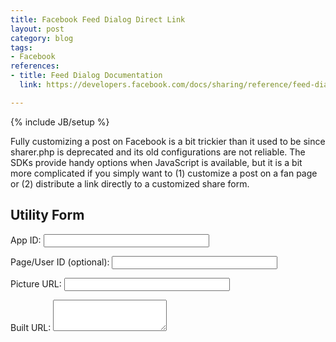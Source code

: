 ```yaml
---
title: Facebook Feed Dialog Direct Link
layout: post
category: blog
tags:
- Facebook
references:
- title: Feed Dialog Documentation
  link: https://developers.facebook.com/docs/sharing/reference/feed-dialog/v2.5

---
```

{% include JB/setup %}

Fully customizing a post on Facebook is a bit trickier than it used to be since sharer.php is deprecated and its old configurations are not reliable.
The SDKs provide handy options when JavaScript is available, but it is a bit more complicated if you simply want to (1) customize a post on a fan page or (2) distribute a link directly to a customized share form.

## Utility Form

<form id="linkbuilder">
<p>App ID: <input id="app_id" type="text" size="30" /></p>
<p>Page/User ID (optional): <input id="from" type="text" size="30" /></p>
<p>Picture URL: <input id="picture" type="text" size="30" /></p>
<p>Built URL: <textarea id="output" style="height: 50px"></textarea></p>
</form>
